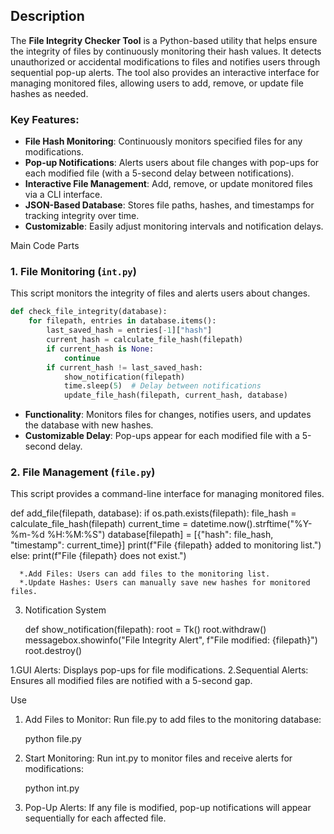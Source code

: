 ## Description
 
 The **File Integrity Checker Tool** is a Python-based utility that helps ensure the integrity of files by continuously monitoring their hash values. It detects unauthorized or accidental modifications to files and notifies users through sequential pop-up alerts. The tool also provides an interactive interface for managing monitored files, allowing users to add, remove, or update file hashes as needed.
 
 ### Key Features:
 - **File Hash Monitoring**: Continuously monitors specified files for any modifications.
 - **Pop-up Notifications**: Alerts users about file changes with pop-ups for each modified file (with a 5-second delay between notifications).
 - **Interactive File Management**: Add, remove, or update monitored files via a CLI interface.
 - **JSON-Based Database**: Stores file paths, hashes, and timestamps for tracking integrity over time.
 - **Customizable**: Easily adjust monitoring intervals and notification delays.

 Main Code Parts
 
 ### 1. File Monitoring (`int.py`)
 
 This script monitors the integrity of files and alerts users about changes.
 
 ```python
 def check_file_integrity(database):
     for filepath, entries in database.items():
         last_saved_hash = entries[-1]["hash"]
         current_hash = calculate_file_hash(filepath)
         if current_hash is None:
             continue
         if current_hash != last_saved_hash:
             show_notification(filepath)
             time.sleep(5)  # Delay between notifications
             update_file_hash(filepath, current_hash, database)
 ```
 
 - **Functionality**: Monitors files for changes, notifies users, and updates the database with new hashes.
 - **Customizable Delay**: Pop-ups appear for each modified file with a 5-second delay.
 
 ### 2. File Management (`file.py`)
 
 This script provides a command-line interface for managing monitored files.

 def add_file(filepath, database):
    if os.path.exists(filepath):
        file_hash = calculate_file_hash(filepath)
        current_time = datetime.now().strftime("%Y-%m-%d %H:%M:%S")
        database[filepath] = [{"hash": file_hash, "timestamp": current_time}]
        print(f"File {filepath} added to monitoring list.")
    else:
        print(f"File {filepath} does not exist.")


      *.Add Files: Users can add files to the monitoring list.
      *.Update Hashes: Users can manually save new hashes for monitored files.

3. Notification System

   def show_notification(filepath):
    root = Tk()
    root.withdraw()
    messagebox.showinfo("File Integrity Alert", f"File modified: {filepath}")
    root.destroy()


1.GUI Alerts: Displays pop-ups for file modifications.
2.Sequential Alerts: Ensures all modified files are notified with a 5-second gap.

Use

1. Add Files to Monitor: Run file.py to add files to the monitoring database:

    python file.py

2. Start Monitoring: Run int.py to monitor files and receive alerts for modifications:

   python int.py

3. Pop-Up Alerts: If any file is modified, pop-up notifications will appear sequentially for each affected file.  
